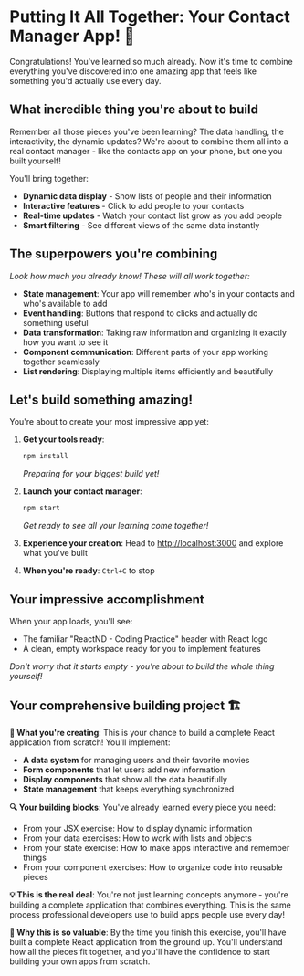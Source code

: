 # Putting It All Together: Your Contact Manager App! 📱

Congratulations! You've learned so much already. Now it's time to combine everything you've discovered into one amazing app that feels like something you'd actually use every day.

## What incredible thing you're about to build

Remember all those pieces you've been learning? The data handling, the interactivity, the dynamic updates? We're about to combine them all into a real contact manager - like the contacts app on your phone, but one you built yourself!

You'll bring together:
- **Dynamic data display** - Show lists of people and their information  
- **Interactive features** - Click to add people to your contacts
- **Real-time updates** - Watch your contact list grow as you add people
- **Smart filtering** - See different views of the same data instantly

## The superpowers you're combining

*Look how much you already know! These will all work together:*

- **State management**: Your app will remember who's in your contacts and who's available to add
- **Event handling**: Buttons that respond to clicks and actually do something useful
- **Data transformation**: Taking raw information and organizing it exactly how you want to see it
- **Component communication**: Different parts of your app working together seamlessly
- **List rendering**: Displaying multiple items efficiently and beautifully

## Let's build something amazing!

You're about to create your most impressive app yet:

1. **Get your tools ready**:
   ```bash
   npm install
   ```
   *Preparing for your biggest build yet!*

2. **Launch your contact manager**:
   ```bash
   npm start
   ```
   *Get ready to see all your learning come together!*

3. **Experience your creation**: 
   Head to [http://localhost:3000](http://localhost:3000) and explore what you've built

4. **When you're ready**: `Ctrl+C` to stop

## Your impressive accomplishment

When your app loads, you'll see:

- The familiar "ReactND - Coding Practice" header with React logo  
- A clean, empty workspace ready for you to implement features

*Don't worry that it starts empty - you're about to build the whole thing yourself!*

## Your comprehensive building project 🏗️

**🎯 What you're creating**: This is your chance to build a complete React application from scratch! You'll implement:

- **A data system** for managing users and their favorite movies  
- **Form components** that let users add new information
- **Display components** that show all the data beautifully
- **State management** that keeps everything synchronized

**🔍 Your building blocks**: You've already learned every piece you need:
- From your JSX exercise: How to display dynamic information
- From your data exercises: How to work with lists and objects  
- From your state exercise: How to make apps interactive and remember things
- From your component exercises: How to organize code into reusable pieces

**💡 This is the real deal**: You're not just learning concepts anymore - you're building a complete application that combines everything. This is the same process professional developers use to build apps people use every day!

**🚀 Why this is so valuable**: By the time you finish this exercise, you'll have built a complete React application from the ground up. You'll understand how all the pieces fit together, and you'll have the confidence to start building your own apps from scratch.
